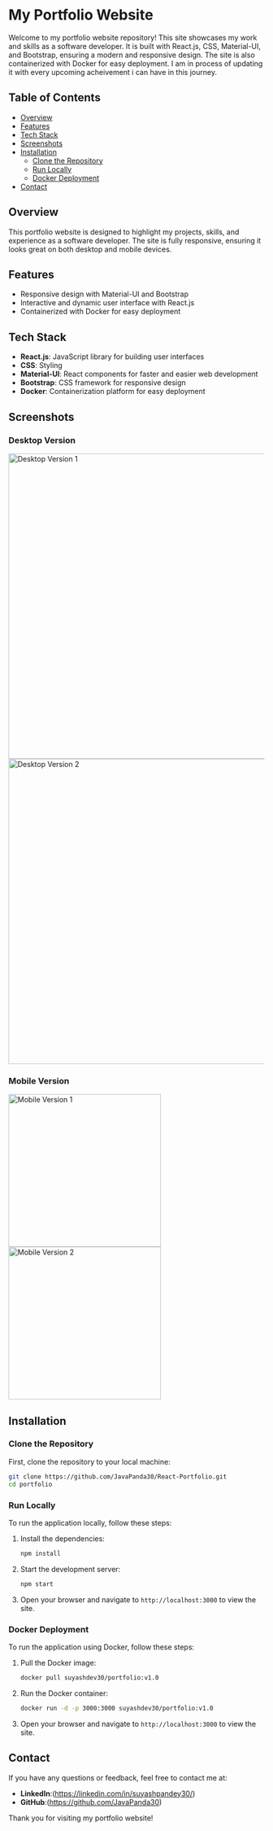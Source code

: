 # My Portfolio Website

Welcome to my portfolio website repository! This site showcases my work and skills as a software developer. It is built with React.js, CSS, Material-UI, and Bootstrap, ensuring a modern and responsive design. The site is also containerized with Docker for easy deployment. I am in process of updating it with every upcoming acheivement i can have in this journey.

## Table of Contents

- [Overview](#overview)
- [Features](#features)
- [Tech Stack](#tech-stack)
- [Screenshots](#screenshots)
- [Installation](#installation)
  - [Clone the Repository](#clone-the-repository)
  - [Run Locally](#run-locally)
  - [Docker Deployment](#docker-deployment)
- [Contact](#contact)

## Overview

This portfolio website is designed to highlight my projects, skills, and experience as a software developer. The site is fully responsive, ensuring it looks great on both desktop and mobile devices.

## Features

- Responsive design with Material-UI and Bootstrap
- Interactive and dynamic user interface with React.js
- Containerized with Docker for easy deployment

## Tech Stack

- **React.js**: JavaScript library for building user interfaces
- **CSS**: Styling
- **Material-UI**: React components for faster and easier web development
- **Bootstrap**: CSS framework for responsive design
- **Docker**: Containerization platform for easy deployment

## Screenshots

### Desktop Version

<img src="https://github.com/user-attachments/assets/0dd6cabd-ceed-45b5-9c7e-96146de20182" alt="Desktop Version 1" width="600" align="center">
<img src="https://github.com/user-attachments/assets/76869da7-0df6-4a01-b869-593ec113ce0a" alt="Desktop Version 2" width="600" align="center">

### Mobile Version

<img src="https://github.com/user-attachments/assets/80ee899a-bd06-43f1-b0b4-59f3b7dbd016" alt="Mobile Version 1" width="300" align="center">
<img src="https://github.com/user-attachments/assets/775052cd-c07c-4cf0-aef8-3c707d5dfcf1" alt="Mobile Version 2" width="300" align="center">

## Installation

### Clone the Repository

First, clone the repository to your local machine:

```sh
git clone https://github.com/JavaPanda30/React-Portfolio.git
cd portfolio
```

### Run Locally

To run the application locally, follow these steps:

1. Install the dependencies:

    ```sh
    npm install
    ```

2. Start the development server:

    ```sh
    npm start
    ```

3. Open your browser and navigate to `http://localhost:3000` to view the site.

### Docker Deployment

To run the application using Docker, follow these steps:

1. Pull the Docker image:

    ```sh
    docker pull suyashdev30/portfolio:v1.0
    ```

2. Run the Docker container:

    ```sh
    docker run -d -p 3000:3000 suyashdev30/portfolio:v1.0
    ```

3. Open your browser and navigate to `http://localhost:3000` to view the site.

## Contact

If you have any questions or feedback, feel free to contact me at:

- **LinkedIn**:(https://linkedin.com/in/suyashpandey30/)
- **GitHub**:(https://github.com/JavaPanda30)

Thank you for visiting my portfolio website!


